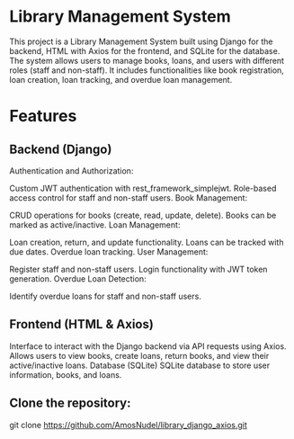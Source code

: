 # Library Management System
This project is a Library Management System built using Django for the backend, HTML with Axios for the frontend, and SQLite for the database. The system allows users to manage books, loans, and users with different roles (staff and non-staff). It includes functionalities like book registration, loan creation, loan tracking, and overdue loan management.

# Features
## Backend (Django)
Authentication and Authorization:

Custom JWT authentication with rest_framework_simplejwt.
Role-based access control for staff and non-staff users.
Book Management:

CRUD operations for books (create, read, update, delete).
Books can be marked as active/inactive.
Loan Management:

Loan creation, return, and update functionality.
Loans can be tracked with due dates.
Overdue loan tracking.
User Management:

Register staff and non-staff users.
Login functionality with JWT token generation.
Overdue Loan Detection:

Identify overdue loans for staff and non-staff users.

## Frontend (HTML & Axios)
Interface to interact with the Django backend via API requests using Axios.
Allows users to view books, create loans, return books, and view their active/inactive loans.
Database (SQLite)
SQLite database to store user information, books, and loans.

## Clone the repository:
git clone https://github.com/AmosNudel/library_django_axios.git